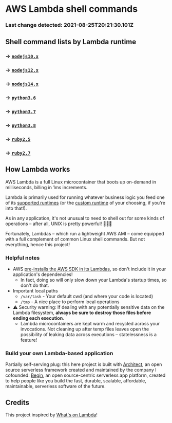 # AWS Lambda shell commands
### Last change detected: 2021-08-25T20:21:30.101Z


## Shell command lists by Lambda runtime

### → [`nodejs10.x`](./_nodejs10.x.md)
### → [`nodejs12.x`](./_nodejs12.x.md)
### → [`nodejs14.x`](./_nodejs14.x.md)
### → [`python3.6`](./_python3.6.md)
### → [`python3.7`](./_python3.7.md)
### → [`python3.8`](./_python3.8.md)
### → [`ruby2.5`](./_ruby2.5.md)
### → [`ruby2.7`](./_ruby2.7.md)


## How Lambda works

AWS Lambda is a full Linux microcontainer that boots up on-demand in milliseconds, billing in 1ms increments.

Lambda is primarily used for running whatever business logic you feed one of its [supported runtimes](https://docs.aws.amazon.com/lambda/latest/dg/lambda-runtimes.html) (or the [custom runtime](https://docs.aws.amazon.com/lambda/latest/dg/runtimes-custom.html) of your choosing, if you're into that!).

As in any application, it's not unusual to need to shell out for some kinds of operations – after all, UNIX is pretty powerful! 🏋🏽‍♀️

Fortunately, Lambdas – which run a lightweight AWS AMI – come equipped with a full complement of common Linux shell commands. But not everything, hence this project!


### Helpful notes

- AWS [pre-installs the AWS SDK in its Lambdas](https://docs.aws.amazon.com/lambda/latest/dg/current-supported-versions.html), so don't include it in your application's dependencies!
  - In fact, doing so will only slow down your Lambda's startup times, so don't do that.
- Important local paths
  - `/var/task` - Your default cwd (and where your code is located)
  - `/tmp` - A nice place to perform local operations
- ⚠️ Security warning: If dealing with any potentially sensitive data on the Lambda filesystem, **always be sure to destroy those files before ending each execution**.
  - Lambda microcontainers are kept warm and recycled across your invocations. Not cleaning up after temp files leaves open the possibility of leaking data across executions – statelessness is a feature!


### Build your own Lambda-based application

Partially self-serving plug: this here project is built with [Architect](https://arc.codes), an open source serverless framework created and maintained by the company I cofounded: [Begin](https://begin.com), an open source-centric serverless app platform, created to help people like you build the fast, durable, scalable, affordable, maintainable, serverless software of the future.


## Credits

This project inspired by [What's on Lambda](https://github.com/mbrock/whats-on-lambda)!
